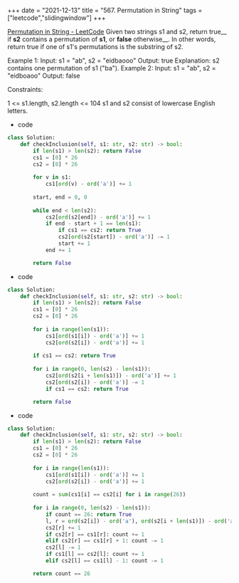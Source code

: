 +++ 
date = "2021-12-13"
title = "567. Permutation in String"
tags = ["leetcode","slidingwindow"]
+++

[Permutation in String - LeetCode](https://leetcode.com/problems/permutation-in-string/)
Given two strings s1 and s2, return true__ if __s2__ contains a permutation of __s1__, or __false__ otherwise__.
In other words, return true if one of s1's permutations is the substring of s2.
 
Example 1:
Input: s1 = "ab", s2 = "eidbaooo" Output: true Explanation: s2 contains one permutation of s1 ("ba"). 
Example 2:
Input: s1 = "ab", s2 = "eidboaoo" Output: false 
 
Constraints:

1 <= s1.length, s2.length <= 104
s1 and s2 consist of lowercase English letters.


- code
```py
class Solution:
    def checkInclusion(self, s1: str, s2: str) -> bool:
        if len(s1) > len(s2): return False
        cs1 = [0] * 26
        cs2 = [0] * 26
        
        for v in s1:
            cs1[ord(v) - ord('a')] += 1
        
        start, end = 0, 0
        
        while end < len(s2):
            cs2[ord(s2[end]) - ord('a')] += 1
            if end - start + 1 == len(s1):
                if cs1 == cs2: return True
                cs2[ord(s2[start]) - ord('a')] -= 1
                start += 1
            end += 1

        return False
```
- code
```py
class Solution:
    def checkInclusion(self, s1: str, s2: str) -> bool:
        if len(s1) > len(s2): return False
        cs1 = [0] * 26
        cs2 = [0] * 26
        
        for i in range(len(s1)):
            cs1[ord(s1[i]) - ord('a')] += 1
            cs2[ord(s2[i]) - ord('a')] += 1
        
        if cs1 == cs2: return True
        
        for i in range(0, len(s2) - len(s1)):
            cs2[ord(s2[i + len(s1)]) - ord('a')] += 1
            cs2[ord(s2[i]) - ord('a')] -= 1
            if cs1 == cs2: return True

        return False
```
- code
```py
class Solution:
    def checkInclusion(self, s1: str, s2: str) -> bool:
        if len(s1) > len(s2): return False
        cs1 = [0] * 26
        cs2 = [0] * 26
        
        for i in range(len(s1)):
            cs1[ord(s1[i]) - ord('a')] += 1
            cs2[ord(s2[i]) - ord('a')] += 1
            
        count = sum(cs1[i] == cs2[i] for i in range(26))
        
        for i in range(0, len(s2) - len(s1)):
            if count == 26: return True
            l, r = ord(s2[i]) - ord('a'), ord(s2[i + len(s1)]) - ord('a')
            cs2[r] += 1
            if cs2[r] == cs1[r]: count += 1
            elif cs2[r] == cs1[r] + 1: count -= 1
            cs2[l] -= 1
            if cs1[l] == cs2[l]: count += 1
            elif cs2[l] == cs1[l] - 1: count -= 1

        return count == 26
```
